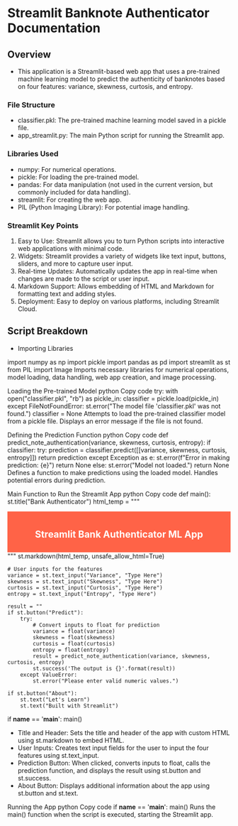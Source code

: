 # Streamlit Banknote Authenticator Documentation

## Overview
- This application is a Streamlit-based web app that uses a pre-trained machine learning model to predict the authenticity of banknotes based on four features: variance, skewness, curtosis, and entropy.

### File Structure
- classifier.pkl: The pre-trained machine learning model saved in a pickle file.
- app_streamlit.py: The main Python script for running the Streamlit app.

### Libraries Used
- numpy: For numerical operations.
- pickle: For loading the pre-trained model.
- pandas: For data manipulation (not used in the current version, but commonly included for data handling).
- streamlit: For creating the web app.
- PIL (Python Imaging Library): For potential image handling.

### Streamlit Key Points
1) Easy to Use: Streamlit allows you to turn Python scripts into interactive web applications with minimal code.
2) Widgets: Streamlit provides a variety of widgets like text input, buttons, sliders, and more to capture user input.
3) Real-time Updates: Automatically updates the app in real-time when changes are made to the script or user input.
4) Markdown Support: Allows embedding of HTML and Markdown for formatting text and adding styles.
5) Deployment: Easy to deploy on various platforms, including Streamlit Cloud.


## Script Breakdown

- Importing Libraries

import numpy as np
import pickle
import pandas as pd
import streamlit as st 
from PIL import Image
Imports necessary libraries for numerical operations, model loading, data handling, web app creation, and image processing.

Loading the Pre-trained Model
python
Copy code
try:
    with open("classifier.pkl", "rb") as pickle_in:
        classifier = pickle.load(pickle_in)
except FileNotFoundError:
    st.error("The model file 'classifier.pkl' was not found.")
    classifier = None
Attempts to load the pre-trained classifier model from a pickle file. Displays an error message if the file is not found.

Defining the Prediction Function
python
Copy code
def predict_note_authentication(variance, skewness, curtosis, entropy):
    if classifier:
        try:
            prediction = classifier.predict([[variance, skewness, curtosis, entropy]])
            return prediction
        except Exception as e:
            st.error(f"Error in making prediction: {e}")
            return None
    else:
        st.error("Model not loaded.")
        return None
Defines a function to make predictions using the loaded model. Handles potential errors during prediction.

Main Function to Run the Streamlit App
python
Copy code
def main():
    st.title("Bank Authenticator")
    html_temp = """
    <div style="background-color:tomato;padding:10px">
    <h2 style="color:white;text-align:center;">Streamlit Bank Authenticator ML App </h2>
    </div>
    """
    st.markdown(html_temp, unsafe_allow_html=True)
    
    # User inputs for the features
    variance = st.text_input("Variance", "Type Here")
    skewness = st.text_input("Skewness", "Type Here")
    curtosis = st.text_input("Curtosis", "Type Here")
    entropy = st.text_input("Entropy", "Type Here")
    
    result = ""
    if st.button("Predict"):
        try:
            # Convert inputs to float for prediction
            variance = float(variance)
            skewness = float(skewness)
            curtosis = float(curtosis)
            entropy = float(entropy)
            result = predict_note_authentication(variance, skewness, curtosis, entropy)
            st.success('The output is {}'.format(result))
        except ValueError:
            st.error("Please enter valid numeric values.")
    
    if st.button("About"):
        st.text("Let's Learn")
        st.text("Built with Streamlit")

if __name__ == '__main__':
    main()

- Title and Header: Sets the title and header of the app with custom HTML using st.markdown to embed HTML.
- User Inputs: Creates text input fields for the user to input the four features using st.text_input.
- Prediction Button: When clicked, converts inputs to float, calls the prediction function, and displays the result using st.button and st.success.
- About Button: Displays additional information about the app using st.button and st.text.

Running the App
python
Copy code
if __name__ == '__main__':
    main()
Runs the main() function when the script is executed, starting the Streamlit app.
